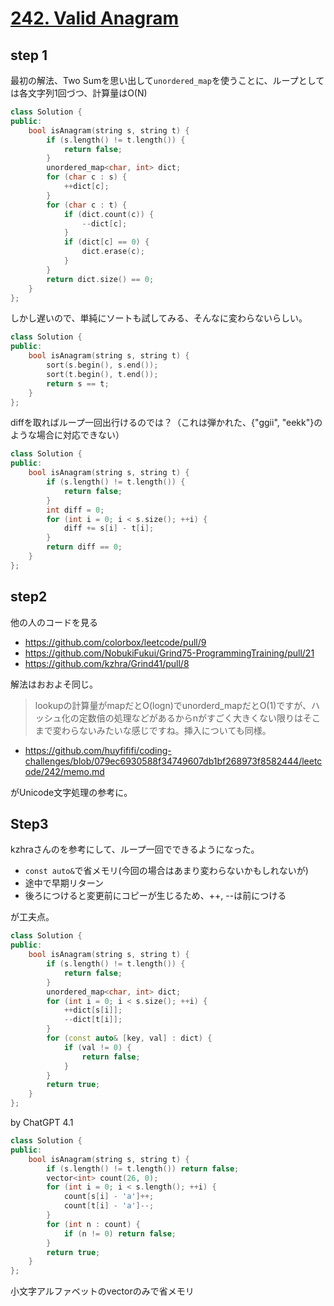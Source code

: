 # [242. Valid Anagram](https://leetcode.com/problems/valid-anagram/)

## step 1

最初の解法、Two Sumを思い出して`unordered_map`を使うことに、ループとしては各文字列1回づつ、計算量はO(N)
```cpp
class Solution {
public:
    bool isAnagram(string s, string t) {
        if (s.length() != t.length()) {
            return false;
        }
        unordered_map<char, int> dict;
        for (char c : s) {
            ++dict[c];
        }
        for (char c : t) {
            if (dict.count(c)) {
                --dict[c];
            }
            if (dict[c] == 0) {
                dict.erase(c);
            }
        }
        return dict.size() == 0;
    }
};
```

しかし遅いので、単純にソートも試してみる、そんなに変わらないらしい。
```cpp
class Solution {
public:
    bool isAnagram(string s, string t) {
        sort(s.begin(), s.end());
        sort(t.begin(), t.end());
        return s == t;
    }
};
```

diffを取ればループ一回出行けるのでは？（これは弾かれた、{"ggii", "eekk"}のような場合に対応できない）
```cpp
class Solution {
public:
    bool isAnagram(string s, string t) {
        if (s.length() != t.length()) {
            return false;
        }
        int diff = 0;
        for (int i = 0; i < s.size(); ++i) {
            diff += s[i] - t[i];
        }
        return diff == 0;
    }
};
```

## step2
他の人のコードを見る
- https://github.com/colorbox/leetcode/pull/9
- https://github.com/NobukiFukui/Grind75-ProgrammingTraining/pull/21
- https://github.com/kzhra/Grind41/pull/8

解法はおおよそ同じ。

> lookupの計算量がmapだとO(logn)でunorderd_mapだとO(1)ですが、ハッシュ化の定数倍の処理などがあるからnがすごく大きくない限りはそこまで変わらないみたいな感じですね。挿入についても同様。

- https://github.com/huyfififi/coding-challenges/blob/079ec6930588f34749607db1bf268973f8582444/leetcode/242/memo.md

がUnicode文字処理の参考に。

## Step3
kzhraさんのを参考にして、ループ一回でできるようになった。

- `const auto&`で省メモリ(今回の場合はあまり変わらないかもしれないが)
- 途中で早期リターン
- 後ろにつけると変更前にコピーが生じるため、++, --は前につける

が工夫点。
```cpp
class Solution {
public:
    bool isAnagram(string s, string t) {
        if (s.length() != t.length()) {
            return false;
        }
        unordered_map<char, int> dict;
        for (int i = 0; i < s.size(); ++i) {
            ++dict[s[i]];
            --dict[t[i]];
        }
        for (const auto& [key, val] : dict) {
            if (val != 0) {
                return false;
            }
        }
        return true;
    }
};
```

by ChatGPT 4.1
```cpp
class Solution {
public:
    bool isAnagram(string s, string t) {
        if (s.length() != t.length()) return false;
        vector<int> count(26, 0);
        for (int i = 0; i < s.length(); ++i) {
            count[s[i] - 'a']++;
            count[t[i] - 'a']--;
        }
        for (int n : count) {
            if (n != 0) return false;
        }
        return true;
    }
};
```
小文字アルファベットのvectorのみで省メモリ
